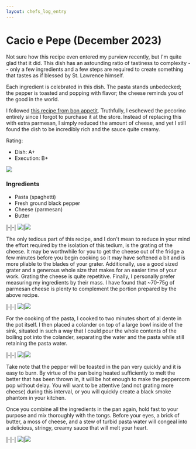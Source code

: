 ```yaml
---
layout: chefs_log_entry 
---
```


# Cacio e Pepe (December 2023)

Not sure how this recipe even entered my purview recently, but I'm quite glad that it did. This dish has an astounding ratio of tastiness to complexity -- only a few ingredients and a few steps are required to create something that tastes as if blessed by St. Lawrence himself.

Each ingredient is celebrated in this dish. The pasta stands unbedecked; the pepper is toasted and popping with flavor; the cheese reminds you of the good in the world.

I followed [this recipe from bon appetit](https://www.bonappetit.com/recipe/cacio-e-pepe). Truthfully, I eschewed the pecorino entirely since I forgot to purchase it at the store. Instead of replacing this with extra parmesan, I simply reduced the amount of cheese, and yet I still found the dish to be incredibly rich and the sauce quite creamy.

Rating:
- Dish: A+
- Execution: B+

![](/assets/cacio_e_pepe/final_display_one.jpg)

### Ingredients

- Pasta (spaghetti)
- Fresh ground black pepper
- Cheese (parmesan)
- Butter

|-|-|
![](/assets/cacio_e_pepe/pasta_pre_boil.jpg)|![](/assets/cacio_e_pepe/cheese_to_be_grated.jpg)

The only tedious part of this recipe, and I don't mean to reduce in your mind the effort required by the isolation of this tedium, is the grating of the cheese. It may be worthwhile for you to get the cheese out of the fridge a few minutes before you begin cooking so it may have softened a bit and is more pliable to the blades of your grater. Additionally, use a good sized grater and a generous whole size that makes for an easier time of your work. Grating the cheese is quite repetitive. Finally, I personally prefer measuring my ingredients by their mass. I have found that ~70-75g of parmesan cheese is plenty to complement the portion prepared by the above recipe.

|-|-|
![](/assets/cacio_e_pepe/pepper_to_be_toasted.jpg)|![](/assets/cacio_e_pepe/grated_cheese.jpg)

For the cooking of the pasta, I cooked to two minutes short of al dente in the pot itself. I then placed a colander on top of a large bowl inside of the sink, situated in such a way that I could pour the whole contents of the boiling pot into the colander, separating the water and the pasta while still retaining the pasta water.

|-|-|
![](/assets/cacio_e_pepe/cheese_in_pan.jpg)|![](/assets/cacio_e_pepe/mixing_one.jpg)

Take note that the pepper will be toasted in the pan very quickly and it is easy to burn. By virtue of the pan being heated sufficiently to melt the better that has been thrown in, it will be hot enough to make the peppercorn pop without delay. You will want to be attentive (and not grating more cheese) during this interval, or you will quickly create a black smoke phantom in your kitchen.

Once you combine all the ingredients in the pan again, hold fast to your purpose and mix thoroughly with the tongs. Before your eyes, a brick of butter, a moss of cheese, and a stew of turbid pasta water will congeal into a delicious, stringy, creamy sauce that will melt your heart.

|-|-|
![](/assets/cacio_e_pepe/final_display_two.jpg)|![](/assets/cacio_e_pepe/final_in_bowl.jpg)